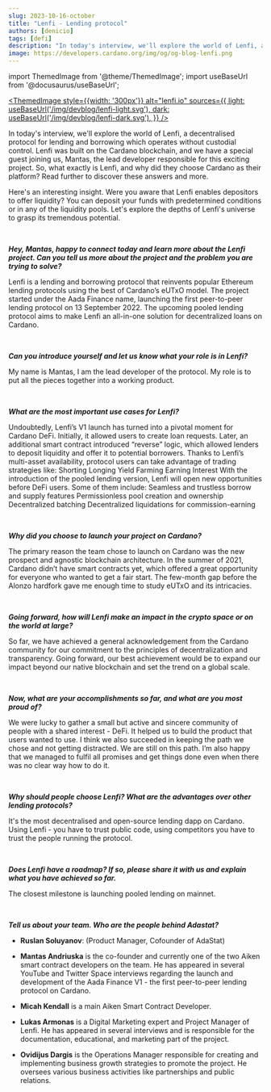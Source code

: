 ```yaml
---
slug: 2023-10-16-october
title: "Lenfi - Lending protocol"
authors: [denicio]
tags: [defi]
description: "In today's interview, we'll explore the world of Lenfi, a decentralised protocol for lending and borrowing which operates without custodial control. Lenfi was built on the Cardano blockchain and we have a special guest joining us, Mantas, the lead developer responsible for this exciting project. So, what exactly is Lenfi and why did they choose Cardano as their platform? Read further to discover these answers and more."
image: https://developers.cardano.org/img/og/og-blog-lenfi.png
---
```


import ThemedImage from '@theme/ThemedImage';
import useBaseUrl from '@docusaurus/useBaseUrl';

 [<ThemedImage
style={{width: '300px'}}
alt="lenfi.io"
sources={{
    light: useBaseUrl('/img/devblog/lenfi-light.svg'),
    dark: useBaseUrl('/img/devblog/lenfi-dark.svg'),
  }}
/>](https://lenfi.io)

In today's interview, we'll explore the world of Lenfi, a decentralised protocol for lending and borrowing which operates without custodial control. Lenfi was built on the Cardano blockchain, and we have a special guest joining us, Mantas, the lead developer responsible for this exciting project. So, what exactly is Lenfi, and why did they choose Cardano as their platform? Read further to discover these answers and more.

Here's an interesting insight. Were you aware that Lenfi enables depositors to offer liquidity? You can deposit your funds with predetermined conditions or in any of the liquidity pools.  Let's explore the depths of Lenfi's universe to grasp its tremendous potential. 


<!-- truncate -->
<br />

**_Hey, Mantas, happy to connect today and learn more about the Lenfi project. Can you tell us more about the project and the problem you are trying to solve?_**

Lenfi is a lending and borrowing protocol that reinvents popular Ethereum lending protocols using the best of Cardano’s eUTxO model. The project started under the Aada Finance name, launching the first peer-to-peer lending protocol on 13 September 2022. The upcoming pooled lending protocol aims to make Lenfi an all-in-one solution for decentralized loans on Cardano.


<br />

**_Can you introduce yourself and let us know what your role is in Lenfi?_**

My name is Mantas, I am the lead developer of the protocol. My role is to put all the pieces together into a working product. 


<br />

**_What are the most important use cases for Lenfi?_**

Undoubtedly, Lenfi’s V1 launch has turned into a pivotal moment for Cardano DeFi. Initially, it allowed users to create loan requests. Later, an additional smart contract introduced “reverse” logic, which allowed lenders to deposit liquidity and offer it to potential borrowers. Thanks to Lenfi’s multi-asset availability, protocol users can take advantage of trading strategies like:
Shorting
Longing
Yield Farming
Earning Interest
With the introduction of the pooled lending version, Lenfi will open new opportunities before DeFi users. Some of them include:
Seamless and trustless borrow and supply features
Permissionless pool creation and ownership
Decentralized batching
Decentralized liquidations for commission-earning


<br />

**_Why did you choose to launch your project on Cardano?_**

The primary reason the team chose to launch on Cardano was the new prospect and agnostic blockchain architecture. In the summer of 2021, Cardano didn’t have smart contracts yet, which offered a great opportunity for everyone who wanted to get a fair start. The few-month gap before the Alonzo hardfork gave me enough time to study eUTxO and its intricacies.


<br />

**_Going forward, how will Lenfi make an impact in the crypto space or on the world at large?_**

So far, we have achieved a general acknowledgement from the Cardano community for our commitment to the principles of decentralization and transparency. Going forward, our best achievement would be to expand our impact beyond our native blockchain and set the trend on a global scale.


<br />

**_Now, what are your accomplishments so far, and what are you most proud of?_**

We were lucky to gather a small but active and sincere community of people with a shared interest - DeFi. It helped us to build the product that users wanted to use. I think we also succeeded in keeping the path we chose and not getting distracted. We are still on this path. I’m also happy that we managed to fulfil all promises and get things done even when there was no clear way how to do it.


<br />

**_Why should people choose Lenfi? What are the advantages over other lending protocols?_**

It's the most decentralised and open-source lending dapp on Cardano. Using Lenfi - you have to trust public code, using competitors you have to trust the people running the protocol.


<br />

**_Does Lenfi have a roadmap? If so, please share it with us and explain what you have achieved so far._**

The closest milestone is launching pooled lending on mainnet.


<br />

**_Tell us about your team. Who are the people behind Adastat?_**

- **Ruslan Soluyanov**: (Product Manager, Cofounder of AdaStat)

- **Mantas Andriuska** is the co-founder and currently one of the two Aiken smart contract developers on the team. He has appeared in several YouTube and Twitter Space interviews regarding the launch and development of the Aada Finance V1 - the first peer-to-peer lending protocol on Cardano.

- **Micah Kendall** is a main Aiken Smart Contract Developer.

- **Lukas Armonas** is a Digital Marketing expert and Project Manager of Lenfi. He has appeared in several interviews and is responsible for the documentation, educational, and marketing part of the project.

- **Ovidijus Dargis** is the Operations Manager responsible for creating and implementing business growth strategies to promote the project. He oversees various business activities like partnerships and public relations.
